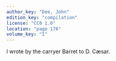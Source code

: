 ```yaml
---
author_key: "Dee, John"
edition_key: "compilation"
license: "CC0 1.0"
location: "page 176"
volume_key: "I"
---
```

I wrote by the carryer Barret to D. Cæsar.
